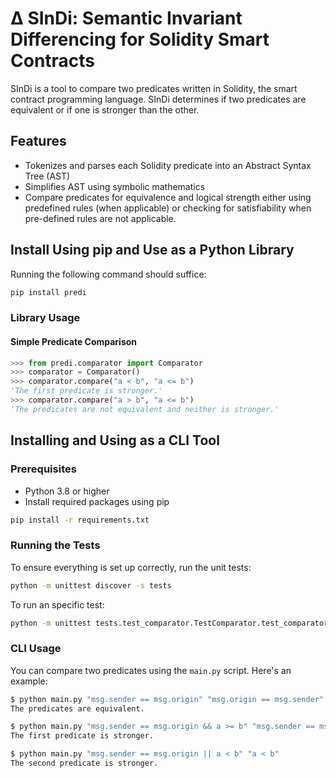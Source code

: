 # Δ SInDi: Semantic Invariant Differencing for Solidity Smart Contracts 
SInDi is a tool to compare two predicates written in Solidity, the smart contract programming language. SInDi determines if two predicates are equivalent or if one is stronger than the other.

## Features

- Tokenizes and parses each Solidity predicate into an Abstract Syntax Tree (AST)
- Simplifies AST using symbolic mathematics
- Compare predicates for equivalence and logical strength either using predefined rules (when applicable) or checking for satisfiability when pre-defined rules are not applicable.

## Install Using pip and Use as a Python Library

Running the following command should suffice:

```sh
pip install predi
```

### Library Usage

#### Simple Predicate Comparison

```Python
>>> from predi.comparator import Comparator
>>> comparator = Comparator()
>>> comparator.compare("a < b", "a <= b")
'The first predicate is stronger.'
>>> comparator.compare("a > b", "a <= b")
'The predicates are not equivalent and neither is stronger.'
```

## Installing and Using as a CLI Tool

### Prerequisites

- Python 3.8 or higher
- Install required packages using pip

```sh
pip install -r requirements.txt
```

### Running the Tests

To ensure everything is set up correctly, run the unit tests:

```sh
python -m unittest discover -s tests
```

To run an specific test:

```sh
python -m unittest tests.test_comparator.TestComparator.test_comparator
```

### CLI Usage

You can compare two predicates using the `main.py` script. Here's an example:

```sh
$ python main.py "msg.sender == msg.origin" "msg.origin == msg.sender"
The predicates are equivalent.

$ python main.py "msg.sender == msg.origin && a >= b" "msg.sender == msg.origin"
The first predicate is stronger.

$ python main.py "msg.sender == msg.origin || a < b" "a < b"
The second predicate is stronger.
```
